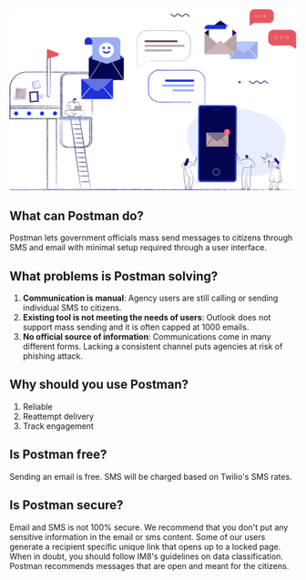 
![landing page graphic](./assets/AdminLanding.svg)

## What can Postman do?

Postman lets government officials mass send messages to citizens through SMS and email with minimal setup required through a user interface.

## What problems is Postman solving?

1. **Communication is manual**: Agency users are still calling or sending individual SMS to citizens. 
2. **Existing tool is not meeting the needs of users**: Outlook does not support mass sending and it is often capped at 1000 emails. 
3. **No official source of information**: Communications come in many different forms. Lacking a consistent channel puts agencies at risk of phishing attack.

## Why should you use Postman?

1. Reliable
2. Reattempt delivery
3. Track engagement

## Is Postman free?

Sending an email is free. SMS will be charged based on Twilio's SMS rates. 

## Is Postman secure?

Email and SMS is not 100% secure. We recommend that you don't put any sensitive information in the email or sms content. Some of our users generate a recipient specific unique link that opens up to a locked page. When in doubt, you should follow IM8's guidelines on data classification. Postman recommends messages that are open and meant for the citizens. 


